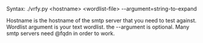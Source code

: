 Syntax: ./vrfy.py &lt;hostname&gt; &lt;wordlist-file&gt; --argument=string-to-expand<br>

Hostname is the hostname of the smtp server that you need to test against. Wordlist argument is your text wordlist. the --argument is optional. Many smtp servers need @fqdn in order to work. 


